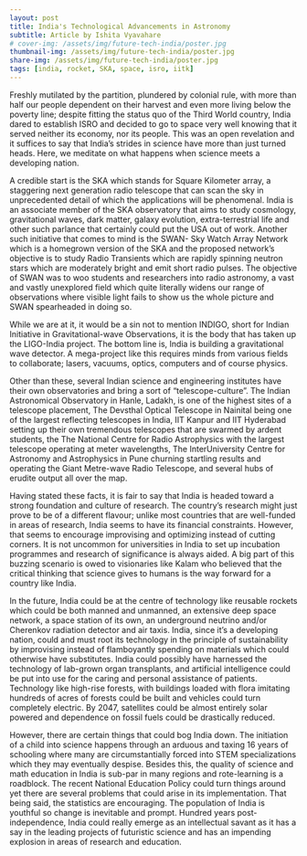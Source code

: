```yaml
---
layout: post
title: India's Technological Advancements in Astronomy
subtitle: Article by Ishita Vyavahare
# cover-img: /assets/img/future-tech-india/poster.jpg
thumbnail-img: /assets/img/future-tech-india/poster.jpg
share-img: /assets/img/future-tech-india/poster.jpg
tags: [india, rocket, SKA, space, isro, iitk]
---
```


Freshly mutilated by the partition, plundered by colonial rule, with more than half our people dependent on their harvest and even more living below the poverty line; despite fitting the status quo of the Third World country, India dared to establish ISRO and decided to go to space very well knowing that it served neither its economy, nor its people. This was an open revelation and it suffices to say that India’s strides in science have more than just turned heads. Here, we meditate on what happens when science meets a developing nation.

A credible start is the SKA which stands for Square Kilometer array, a staggering next generation radio telescope that can scan the sky in unprecedented detail of which the applications will be phenomenal. India is an associate member of the SKA observatory that aims to study cosmology, gravitational waves, dark matter, galaxy evolution, extra-terrestrial life and other such parlance that certainly could put the USA out of work. Another such initiative that comes to mind is the SWAN- Sky Watch Array Network which is a homegrown version of the SKA and the proposed network’s objective is to study Radio Transients which are rapidly spinning neutron stars which are moderately bright and emit short radio pulses. The objective of SWAN was to woo students and researchers into radio astronomy, a vast and vastly unexplored field which quite literally widens our range of observations where visible light fails to show us the whole picture and SWAN spearheaded in doing so. 

While we are at it, it  would be a sin not to mention INDIGO, short for Indian Initiative in Gravitational-wave Observations, it is the body that has taken up the LIGO-India project. The bottom line is, India is building a gravitational wave detector. A mega-project like this requires minds from various fields to collaborate; lasers, vacuums, optics, computers and of course physics. 

Other than these, several Indian science and engineering institutes have their own observatories and bring a sort of “telescope-culture”. The Indian Astronomical Observatory in Hanle, Ladakh, is one of the highest sites of a telescope placement, The Devsthal Optical Telescope in Nainital being one of the largest reflecting telescopes in India, IIT Kanpur and IIT Hyderabad setting up their own tremendous telescopes that are swarmed by ardent students, the The National Centre for Radio Astrophysics with the largest telescope operating at meter wavelengths, The InterUniversity Centre for Astronomy and Astrophysics in Pune churning startling results and operating the Giant Metre-wave Radio Telescope, and several hubs of erudite output all over the map. 

Having stated these facts, it is fair to say that India is headed toward a strong foundation and culture of research. The country’s research might just prove to be of a different flavour; unlike most countries that are well-funded in areas of research, India seems to have its financial constraints. However, that seems to encourage improvising and optimizing instead of cutting corners. It is not uncommon for universities in India to set up incubation programmes and research of significance is always aided. A big part of this buzzing scenario is owed to visionaries like Kalam who believed that the critical thinking that science gives to humans is the way forward for a country like India. 

In the future, India could be at the centre of technology like reusable rockets which could be both manned and unmanned, an extensive deep space network, a space station of its own, an underground neutrino and/or Cherenkov radiation detector and air taxis. India, since it’s a developing nation, could and must root its technology in the principle of sustainability by improvising instead of flamboyantly spending on materials which could otherwise have substitutes. India could possibly have harnessed the technology of lab-grown organ transplants, and artificial intelligence could be put into use for the caring and personal assistance of patients. Technology like high-rise forests, with buildings loaded with flora imitating hundreds of acres of forests could be built and vehicles could turn completely electric. By 2047, satellites could be almost entirely solar powered and dependence on fossil fuels could be drastically reduced.

However, there are certain things that could bog India down. The initiation of a child into science happens through an arduous and taxing 16 years of schooling where many are circumstantially forced into STEM specializations which they may eventually despise. Besides this, the quality of science and math education in India is sub-par in many regions and rote-learning is a roadblock. The recent National Education Policy could turn things around yet there are several problems that could arise in its implementation. That being said, the statistics are encouraging. The population of India is youthful so change is inevitable and prompt. Hundred years post-independence, India could really emerge as an intellectual savant as it has a say in the leading projects of futuristic science and has an impending explosion in areas of research and education. 
